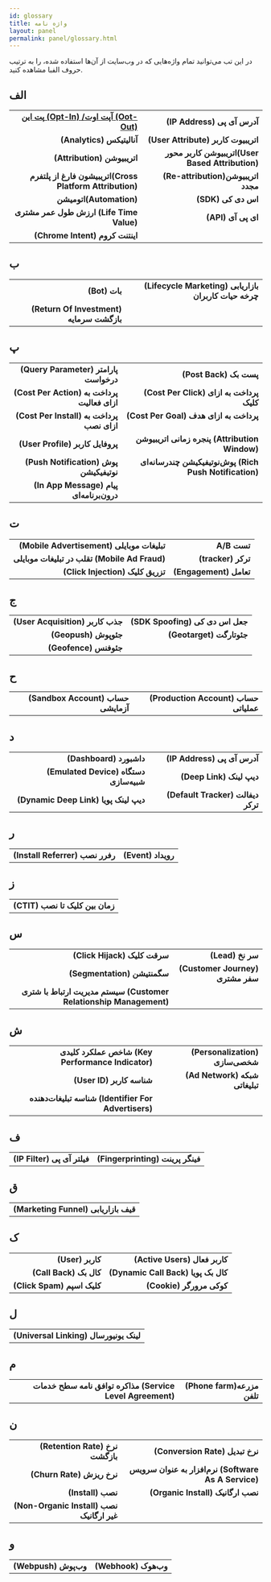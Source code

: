 ```yaml
---  
id: glossary  
title: واژه نامه  
layout: panel  
permalink: panel/glossary.html  
---  
```


در این تب می‌توانید تمام واژه‌هایی که در وب‌سایت از آن‌ها استفاده شده، را به ترتیب حروف الفبا مشاهده کنید.  
  
## الف  

<table style="text-align: center">  
            <tr>  
                 <td style="text-align: right"><b><a href="http://dev.doc.chabokpush.com/panel/tracker.html">پت این (Opt-In) /آپت اوت (Oot-Out) </a></b></td>  
                 <td style="text-align: right"><b> (IP Address) آدرس آی پی</b></td>  
            </tr>  
            <tr>  
                 <td style="text-align: right"><b>(Analytics) آنالیتیکس</b></td>  
                 <td style="text-align: right"><b>(User Attribute) اتریبیوت کاربر</b></td>  
            </tr>          
            <tr>  
                  <td style="text-align: right"><b>(Attribution) اتریبیوشن</b></td>  
                  <td style="text-align: right"><b>اتریبیوشن کاربر محور(User Based Attribution)‌</b></td>  
             </tr>      
            <tr>  
                  <td style="text-align: right"><b>اتریبیشون فارغ از پلتفرم(Cross Platform Attribution)</b></td>  
                  <td style="text-align: right"><b>(Re-attribution)اتریبیوشن مجدد</b></td>  
            </tr>                                             
            <tr>  
                   <td style="text-align: right"><b>اتومیشن(Automation)</b></td>  
                   <td style="text-align: right"><b>(SDK) اس دی کی</b></td>  
            </tr>   
            <tr>    
                   <td style="text-align: right"><b>ارزش طول عمر مشتری (Life Time Value) </b></td>  
                   <td style="text-align: right"><b>(API) ‌ای پی آی</b></td>  
            </tr>        
            <tr>  
                   <td style="text-align: right"> <b>(Chrome Intent) اینتنت کروم</b> </td>  
                   <td style="text-align: right"></td>  
            </tr>                                                                                                                                                                                                                                                                                                                                
</table>  
  
## ب  

  
<table style="text-align: center">  
            <tr>  
                <td style="text-align: right"><b>(Bot) بات </b></td>  
                <td style="text-align: right"><b>(Lifecycle Marketing) بازاریابی چرخه حیات کاربران</b></td>  
            </tr>  
            <tr>  
                 <td style="text-align: right"><b> (Return Of Investment‌) بازگشت سرمایه </b></td>  
                 <td style="text-align: right"><b></b></td>  
             </tr>                                                                                                                                                                                                                                                                                                                                 
</table>  
  
  
## پ  
 
  
<table style="text-align: center">  
            <tr>  
                <td style="text-align: right"><b>(Query Parameter) پارامتر درخواست </b></td>  
                <td style="text-align: right"><b>(Post Back) پست بک</b></td>  
            </tr>  
            <tr>  
                 <td style="text-align: right"><b>(Cost Per Action) پرداخت به ازای فعالیت </b></td>  
                 <td style="text-align: right"><b>(Cost Per Click) پرداخت به ازای کلیک </b></td>  
            </tr>          
            <tr>  
                  <td style="text-align: right"><b>(Cost Per Install) پرداخت به ازای نصب</b></td>  
                  <td style="text-align: right"><b>(Cost Per Goal) پرداخت به ازای هدف ‌</b></td>  
            </tr>      
            <tr>  
                  <td style="text-align: right"><b>(User Profile) پروفایل کاربر </b></td>  
                  <td style="text-align: right"><b>پنجره زمانی اتریبیوشن (Attribution Window) </b></td>  
            </tr>                                             
            <tr>  
                   <td style="text-align: right"><b>(Push Notification) پوش نوتیفیکیشن‌</b></td>  
                   <td style="text-align: right"><b>پوش‌نوتیفیکیشن چند‌رسانه‌ای (Rich Push Notification)</b></td>  
            </tr>   
            <tr>  
                   <td style="text-align: right"><b> (In App Message) پیام درون‌برنامه‌ای</b></td>  
                   <td style="text-align: right"><b> </b></td>  
            </tr>                                                                                                                                                                                                                                                                                                                                     
</table>  
  
  
## ت  
  
<table style="text-align: center">  
            <tr>  
                <td style="text-align: right"><b>(Mobile Advertisement) تبلیغات موبایلی‌</b></td>  
                <td style="text-align: right"><b> A/B تست</b></td>  
            </tr>  
            <tr>  
                 <td style="text-align: right"><b>تقلب در تبلیغات موبایلی (Mobile Ad Fraud) </b></td>  
                 <td style="text-align: right"><b>(tracker) ترکر</b></td>  
            </tr>          
            <tr>  
                  <td style="text-align: right"><b>(Click Injection) تزریق کلیک</b></td>  
                  <td style="text-align: right"><b>(Engagement) تعامل‌</b></td>  
            </tr>      
</table>  
  
  
## ج  
  
<table style="text-align: center">  
            <tr>  
                <td style="text-align: right"><b>(User Acquisition) جذب کاربر</b></td>  
                <td style="text-align: right"><b>(SDK Spoofing) جعل اس دی کی</b></td>  
            </tr>  
            <tr>  
                 <td style="text-align: right"><b>(Geopush) جئوپوش</b></td>  
                 <td style="text-align: right"><b>(Geotarget) جئوتارگت</b></td>  
            </tr>          
            <tr>  
                  <td style="text-align: right"><b> (Geofence) جئوفنس </b></td>  
                  <td style="text-align: right"><b>‌</b></td>  
            </tr>                                                                                                                                                                                                                                                                                                                           
</table>  
  
  
## ح   
  
<table style="text-align: center">  
            <tr>  
                <td style="text-align: right"><b>(Sandbox Account) حساب آزمایشی </b></td>  
                <td style="text-align: right"><b>(Production Account) حساب عملیاتی </b></td>  
            </tr>                                                                                                                                                                                                                                                                                                                           
</table>  
  
## د   
<table style="text-align: center">  
            <tr>  
                <td style="text-align: right"><b>(Dashboard) داشبورد</b></td>  
                <td style="text-align: right"><b> (IP Address) آدرس آی پی</b></td>  
            </tr>  
            <tr>  
                 <td style="text-align: right"><b>(Emulated Device) دستگاه شبیه‌سازی</b></td>  
                 <td style="text-align: right"><b>(Deep Link) دیپ ‌لینک</b></td>  
            </tr>          
            <tr>  
                  <td style="text-align: right"><b>(Dynamic Deep Link) دیپ‌ لینک پویا</b></td>  
                  <td style="text-align: right"><b>(Default Tracker) دیفالت ترکر‌</b></td>  
            </tr>                                                                                                                                                                                                                                                                                                                                     
</table>  
  
  
## ر   
<table style="text-align: center">  
          <tr>  
                <td style="text-align: right"><b>(Install Referrer) رفرر نصب</b></td>  
                <td style="text-align: right"><b>(Event) رویداد</b></td>  
          </tr>                                                                                                                                                                                                                                                                                                                               
</table>  
  
## ز   
<table style="text-align: center">  
            <tr>  
                <td style="text-align: right"><b>(‌CTIT) زمان بین کلیک تا نصب</b> </td>  
            </tr>                                                                                                                                                                                                                                                                                                                       
</table>  
  
## س   
<table style="text-align: center">  
            <tr>  
                <td style="text-align: right"><b>(Click Hijack) سرقت کلیک</b></td>  
                <td style="text-align: right"><b>(Lead) سر نخ</b></td>  
            </tr>  
            <tr>  
                 <td style="text-align: right"><b>(Segmentation) سگمنتیشن</b></td>  
                 <td style="text-align: right"><b>(Customer Journey) سفر مشتری</b></td>  
            </tr>          
            <tr>  
                  <td style="text-align: right"><b> سیستم مدیریت ارتباط با شتری (Customer Relationship Management) </b></td>  
                  <td style="text-align: right"></td>  
            </tr>                                                                                                                                                                                                                                                                                                                              
</table>  
  
## ش   
<table style="text-align: center">  
            <tr>  
                <td style="text-align: right"><b>شاخص عملکرد کلیدی (Key Performance Indicator) </b></td>  
                <td style="text-align: right"><b>(Personalization) شخصی‌سازی</b></td>  
            </tr>  
            <tr>  
                 <td style="text-align: right"><b>(‌User ID) شناسه کاربر</b></td>  
                 <td style="text-align: right"><b>(Ad Network) شبکه تبلیغاتی</b></td>  
            </tr>          
            <tr>  
                  <td style="text-align: right"><b>شناسه تبلیغات‌دهنده (Identifier For Advertisers)</b></td>  
                  <td style="text-align: right"><b>‌</b></td>  
            </tr>                                                                                                                                                                                                                                                                                                                                   
</table>  
  
## ف   
<table style="text-align: center">  
            <tr>  
                <td style="text-align: right"><b>(‌IP Filter) فیلتر آی پی</b></td>  
                <td style="text-align: right"><b>(Fingerprinting) فینگر پرینت</b></td>  
            </tr>  
</table>  
  
## ق   
<table style="text-align: center">  
            <tr>  
                <td style="text-align: right"><b>(Marketing Funnel) قیف بازاریابی</b></td>  
            </tr>                                                                                                                                                                                                                                                                                                                          
</table>  
  
## ک   
<table style="text-align: center">  
           <tr>  
                <td style="text-align: right"><b>(User) کاربر</b></td>  
                <td style="text-align: right"><b>(Active Users) کاربر فعال</b></td>  
           </tr>  
           <tr>  
                 <td style="text-align: right"><b>(Call Back) کال بک</b></td>  
                 <td style="text-align: right"><b>(Dynamic Call Back) کال بک پویا</b></td>  
           </tr>          
           <tr>  
                  <td style="text-align: right"><b>(Click Spam) کلیک اسپم</b></td>  
                  <td style="text-align: right"><b>(Cookie) کوکی مرورگر‌</b></td>  
           </tr>                                                                                                                                                                                                                                                                                                                                                                              
</table>  
  
## ل   
<table style="text-align: center">  
            <tr>  
                <td style="text-align: right"><b>(Universal Linking) لینک یونیورسال</b></td>  
            </tr>  
</table>  
  
  
## م   
<table style="text-align: center">  
            <tr>  
                <td style="text-align: right"><b>مذاکره توافق نامه سطح خدمات (Service  Level Agreement)</b></td>  
                <td style="text-align: right"><b>(Phone farm)مزرعه تلفن</b></td>  
            </tr>  
</table>  
  
## ن   
<table style="text-align: center">  
            <tr>  
                <td style="text-align: right"><b>(Retention Rate) نرخ بازگشت</b></td>  
                <td style="text-align: right"><b>(Conversion Rate) نرخ تبدیل</b></td>  
            </tr>  
            <tr>  
                 <td style="text-align: right"><b>(Churn Rate) نرخ ریزش</b></td>  
                 <td style="text-align: right"><b>نرم‌افزار به عنوان سرویس (Software As A Service) </b></td>  
            </tr>          
            <tr>  
                  <td style="text-align: right"><b>(Install) نصب</b></td>  
                  <td style="text-align: right"><b>(Organic Install) نصب ارگانیک‌</b></td>  
            </tr>      
            <tr>  
                  <td style="text-align: right"><b> (Non-Organic Install) نصب غیر ارگانیک </b></td>  
                  <td style="text-align: right"><b></b></td>  
            </tr>                                             
</table>  
  
## و 
<table style="text-align: center">  
           <tr>  
                <td style="text-align: right"><b>(Webpush) وب‌پوش</b></td>  
                <td style="text-align: right"><b>(Webhook) وب‌هوک</b></td>  
           </tr>                                                                                                                                                                                                                                                                                                                              
</table>
